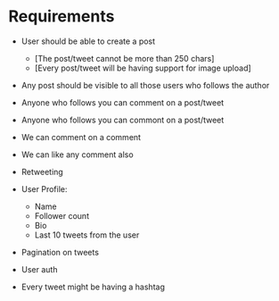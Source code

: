 # Requirements

- User should be able to create a post
    - [The post/tweet cannot be more than 250 chars]
    - [Every post/tweet will be having support for image upload]

- Any post should be visible to all those users who follows the author
- Anyone who follows you can comment on a post/tweet
- Anyone who follows you can commont on a post/tweet
- We can comment on a comment
- We can like any comment also
- Retweeting

- User Profile:
    - Name
    - Follower count
    - Bio
    - Last 10 tweets from the user

- Pagination on tweets
- User auth

- Every tweet might be having a hashtag
